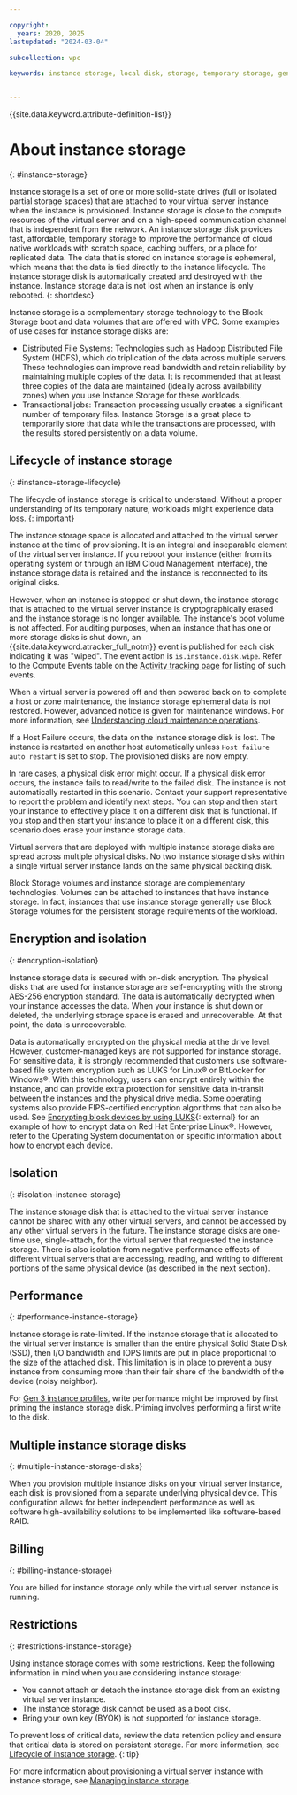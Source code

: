 ```yaml
---

copyright:
  years: 2020, 2025
lastupdated: "2024-03-04"

subcollection: vpc

keywords: instance storage, local disk, storage, temporary storage, generation 2, gen 2


---
```


{{site.data.keyword.attribute-definition-list}}

# About instance storage
{: #instance-storage}

Instance storage is a set of one or more solid-state drives (full or isolated partial storage spaces) that are attached to your virtual server instance when the instance is provisioned. Instance storage is close to the compute resources of the virtual server and on a high-speed communication channel that is independent from the network. An instance storage disk provides fast, affordable, temporary storage to improve the performance of cloud native workloads with scratch space, caching buffers, or a place for replicated data. The data that is stored on instance storage is ephemeral, which means that the data is tied directly to the instance lifecycle. The instance storage disk is automatically created and destroyed with the instance. Instance storage data is not lost when an instance is only rebooted.
{: shortdesc}

Instance storage is a complementary storage technology to the Block Storage boot and data volumes that are offered with VPC. Some examples of use cases for instance storage disks are:

*	Distributed File Systems: Technologies such as Hadoop Distributed File System (HDFS), which do triplication of the data across multiple servers. These technologies can improve read bandwidth and retain reliability by maintaining multiple copies of the data. It is recommended that at least three copies of the data are maintained (ideally across availability zones) when you use Instance Storage for these workloads.
*	Transactional jobs: Transaction processing usually creates a significant number of temporary files. Instance Storage is a great place to temporarily store that data while the transactions are processed, with the results stored persistently on a data volume.

## Lifecycle of instance storage
{: #instance-storage-lifecycle}

The lifecycle of instance storage is critical to understand. Without a proper understanding of its temporary nature, workloads might experience data loss.
{: important}

The instance storage space is allocated and attached to the virtual server instance at the time of provisioning. It is an integral and inseparable element of the virtual server instance. If you reboot your instance (either from its operating system or through an IBM Cloud Management interface), the instance storage data is retained and the instance is reconnected to its original disks.

However, when an instance is stopped or shut down, the instance storage that is attached to the virtual server instance is cryptographically erased and the instance storage is no longer available. The instance's boot volume is not affected. For auditing purposes, when an instance that has one or more storage disks is shut down, an {{site.data.keyword.atracker_full_notm}} event is published for each disk indicating it was "wiped". The event action is `is.instance.disk.wipe`. Refer to the Compute Events table on the [Activity tracking page](/docs/vpc?topic=vpc-at_events#events-compute) for listing of such events.

When a virtual server is powered off and then powered back on to complete a host or zone maintenance, the instance storage ephemeral data is not restored. However, advanced notice is given for maintenance windows. For more information, see [Understanding cloud maintenance operations](/docs/vpc?topic=vpc-about-cloud-maintenance).

If a Host Failure occurs, the data on the instance storage disk is lost. The instance is restarted on another host automatically unless `Host failure auto restart` is set to stop. The provisioned disks are now empty.

In rare cases, a physical disk error might occur. If a physical disk error occurs, the instance fails to read/write to the failed disk. The instance is not automatically restarted in this scenario. Contact your support representative to report the problem and identify next steps. You can stop and then start your instance to effectively place it on a different disk that is functional. If you stop and then start your instance to place it on a different disk, this scenario does erase your instance storage data.

Virtual servers that are deployed with multiple instance storage disks are spread across multiple physical disks. No two instance storage disks within a single virtual server instance lands on the same physical backing disk.

Block Storage volumes and instance storage are complementary technologies. Volumes can be attached to instances that have instance storage. In fact, instances that use instance storage generally use Block Storage volumes for the persistent storage requirements of the workload.

## Encryption and isolation
{: #encryption-isolation}

Instance storage data is secured with on-disk encryption. The physical disks that are used for instance storage are self-encrypting with the strong AES-256 encryption standard. The data is automatically decrypted when your instance accesses the data. When your instance is shut down or deleted, the underlying storage space is erased and unrecoverable. At that point, the data is unrecoverable.

Data is automatically encrypted on the physical media at the drive level. However, customer-managed keys are not supported for instance storage. For sensitive data, it is strongly recommended that customers use software-based file system encryption such as LUKS for Linux&reg; or BitLocker for Windows&reg;. With this technology, users can encrypt entirely within the instance, and can provide extra protection for sensitive data in-transit between the instances and the physical drive media. Some operating systems also provide FIPS-certified encryption algorithms that can also be used. See [Encrypting block devices by using LUKS](https://docs.redhat.com/en/documentation/red_hat_enterprise_linux/8/html/security_hardening/encrypting-block-devices-using-luks_security-hardening){: external} for an example of how to encrypt data on Red Hat Enterprise Linux&reg;. However, refer to the Operating System documentation or specific information about how to encrypt each device.

## Isolation
{: #isolation-instance-storage}

The instance storage disk that is attached to the virtual server instance cannot be shared with any other virtual servers, and cannot be accessed by any other virtual servers in the future. The instance storage disks are one-time use, single-attach, for the virtual server that requested the instance storage. There is also isolation from negative performance effects of different virtual servers that are accessing, reading, and writing to different portions of the same physical device (as described in the next section).

## Performance
{: #performance-instance-storage}

Instance storage is rate-limited. If the instance storage that is allocated to the virtual server instance is smaller than the entire physical Solid State Disk (SSD), then I/O bandwidth and IOPS limits are put in place proportional to the size of the attached disk. This limitation is in place to prevent a busy instance from consuming more than their fair share of the bandwidth of the device (noisy neighbor).

For [Gen 3 instance profiles](/docs/vpc?topic=vpc-profiles&interface=ui#next-gen-profiles), write performance might be improved by first priming the instance storage disk. Priming involves performing a first write to the disk.

## Multiple instance storage disks
{: #multiple-instance-storage-disks}

When you provision multiple instance disks on your virtual server instance, each disk is provisioned from a separate underlying physical device. This configuration allows for better independent performance as well as software high-availability solutions to be implemented like software-based RAID.

## Billing
{: #billing-instance-storage}

You are billed for instance storage only while the virtual server instance is running.

## Restrictions
{: #restrictions-instance-storage}

Using instance storage comes with some restrictions. Keep the following information in mind when you are considering instance storage:
*	You cannot attach or detach the instance storage disk from an existing virtual server instance.
*	The instance storage disk cannot be used as a boot disk.
*	Bring your own key (BYOK) is not supported for instance storage.

To prevent loss of critical data, review the data retention policy and ensure that critical data is stored on persistent storage. For more information, see [Lifecycle of instance storage](#instance-storage-lifecycle).
{: tip}

For more information about provisioning a virtual server instance with instance storage, see [Managing instance storage](/docs/vpc?topic=vpc-instance-storage-provisioning).
